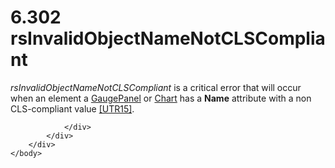<html dir="LTR" xmlns:mshelp="http://msdn.microsoft.com/mshelp" xmlns:ddue="http://ddue.schemas.microsoft.com/authoring/2003/5" xmlns:xlink="http://www.w3.org/1999/xlink" xmlns:tool="http://www.microsoft.com/tooltip">
    <head>
        <meta http-equiv="Content-Type" content="text/html; CHARSET=utf-8"></meta>
        <meta name="save" content="history"></meta>
        <title>6.302 rsInvalidObjectNameNotCLSCompliant</title>
        <xml>
            <mshelp:toctitle title="6.302 rsInvalidObjectNameNotCLSCompliant"></mshelp:toctitle>
            <mshelp:rltitle title="[MS-RDL]: rsInvalidObjectNameNotCLSCompliant"></mshelp:rltitle>
            <mshelp:keyword index="A" term="1cfb586c-64ec-4aa5-818c-2503a04a79af"></mshelp:keyword>
            <mshelp:attr name="DCSext.ContentType" value="open specification"></mshelp:attr>
            <mshelp:attr name="AssetID" value="1cfb586c-64ec-4aa5-818c-2503a04a79af"></mshelp:attr>
            <mshelp:attr name="TopicType" value="kbRef"></mshelp:attr>
            <mshelp:attr name="DCSext.Title" value="[MS-RDL]: rsInvalidObjectNameNotCLSCompliant" />
        </xml>
    </head>
    <body>
        <div id="header">
            <h1 class="heading">6.302 rsInvalidObjectNameNotCLSCompliant</h1>
        </div>
        <div id="mainSection">
            <div id="mainBody">
                <div id="allHistory" class="saveHistory"></div>
                <div id="sectionSection0" class="section" name="collapseableSection">
                    

<p><i>rsInvalidObjectNameNotCLSCompliant</i> is a critical
error that will occur when an element a <a href="f01744d3-79fa-4f30-94bf-a1ffa6bde2ac.htm">GaugePanel</a> or <a href="b0ab5524-7eb2-47a7-a4d3-230f5c8c5526.htm">Chart</a> has a <b>Name</b>
attribute with a non CLS-compliant value <a href="https://go.microsoft.com/fwlink/?LinkId=147989">[UTR15]</a>.</p>


                </div>
            </div>
        </div>
    </body>
</html>